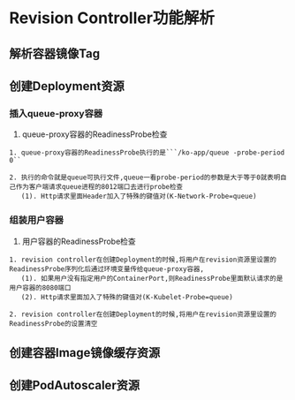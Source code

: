# Revision Controller功能解析

## 解析容器镜像Tag

## 创建Deployment资源

### 插入queue-proxy容器

1. queue-proxy容器的ReadinessProbe检查
```
1. queue-proxy容器的ReadinessProbe执行的是```/ko-app/queue -probe-period 0``

2. 执行的命令就是queue可执行文件,queue一看probe-period的参数是大于等于0就表明自己作为客户端请求queue进程的8012端口去进行probe检查
   (1). Http请求里面Header加入了特殊的键值对(K-Network-Probe=queue)
```

### 组装用户容器

1. 用户容器的ReadinessProbe检查
```
1. revision controller在创建Deployment的时候,将用户在revision资源里设置的ReadinessProbe序列化后通过环境变量传给queue-proxy容器,
   (1). 如果用户没有指定用户的ContainerPort,则ReadinessProbe里面默认请求的是用户容器的8080端口
   (2). Http请求里面加入了特殊的键值对(K-Kubelet-Probe=queue)
   
2. revision controller在创建Deployment的时候,将用户在revision资源里设置的ReadinessProbe的设置清空
```

## 创建容器Image镜像缓存资源

## 创建PodAutoscaler资源